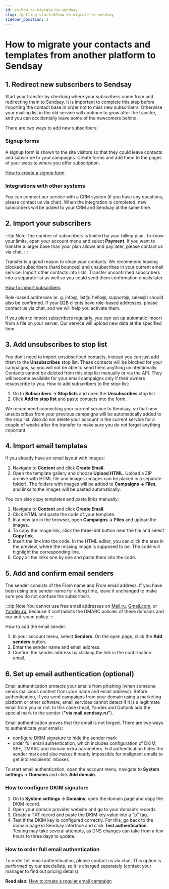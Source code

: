 ```yaml
---
id: en-how-to-migrate-to-sendsay
slug: /getting-started/how-to-migrate-to-sendsay
sidebar_position: 2
---
```


# How to migrate your contacts and templates from another platform to Sendsay

## 1. Redirect new subscribers to Sendsay

Start your transfer by checking where your subscribers come from and redirecting them to Sendsay. It is important to complete this step before importing the contact base in order not to miss new subscribers. Otherwise your mailing list in the old service will continue to grow after the transfer, and you can accidentally leave some of the newcomers behind.

There are two ways to add new subscribers:

### Signup forms

A signup form is shown to the site visitors so that they could leave contacts and subscribe to your campaigns. Create forms and add them to the pages of your website where you offer subscription.

[How to create a signup form](../forms/signup-forms.md)

### Integrations with other systems

You can connect our service with a CRM system (if you have any questions, please contact us via chat). When the integration is completed, new subscribers will be added to your CRM and Sendsay at the same time.

## 2. Import your subscribers

:::tip Note
The number of subscribers is limited by your billing plan. To know your limits, open your account menu and select **Payment**. If you want to transfer a larger base than your plan allows and pay later, please contact us via chat.
:::

Transfer is a good reason to clean your contacts. We recommend leaving blocked subscribers (hard bounces) and unsubscribes in your current email service. Import other contacts into lists. Transfer unconfirmed subscribers into a separate list as well so you could send them confirmation emails later.

[How to import subscribers](../subscribers/how-to-import-subscribers.md)

Role-based addresses (e. g. info@, list@, hello@, support@, sales@) should also be confirmed. If your B2B clients have role-based addresses, please contact us via chat, and we will help you activate them.

If you plan to import subscribers regularly, you can set up automatic import from a file on your server. Our service will upload new data at the specified time.

## 3. Add unsubscribes to stop list

You don’t need to import unsubscribed contacts, instead you can just add them to the **Unsubscribes** stop list. These contacts will be blocked for your campaigns, so you will not be able to send them anything unintentionally. Contacts cannot be deleted from this stop list manually or via the API. They will become available for your email campaigns only if their owners resubscribe to you.
How to add subscribers to the stop-list:

1. Go to **Subscribers → Stop lists** and open the **Unsubscribes** stop list.
2. Click **Add to stop list** and paste contacts into the form.

We recommend connecting your current service to Sendsay, so that new unsubscribes from your previous campaigns will be automatically added to the stop list. Also do not delete your account in the current service for a couple of weeks after the transfer to make sure you do not forget anything important.

## 4. Import email templates

If you already have an email layout with images:

1. Navigate to **Content** and click **Create Email**.
2. Open the template gallery and choose **Upload HTML**. Upload a ZIP archive with HTML file and images (images can be placed in a separate folder). The folders with images will be added to **Campaigns → Files**, and links to the images will be pasted automatically.

You can also copy templates and paste links manually:

1. Navigate to **Content** and click **Create Email**.
2. Click **HTML** and paste the code of your template.
3. In a new tab in the browser, open **Campaigns → Files** and upload the images.
4. To copy the image link, click the three-dot button near the file and select **Copy link**.
5. Insert the link into the code. In the HTML editor, you can click the area in the preview, where the missing image is supposed to be. The code will highlight the corresponding line.
6. Copy all the links one by one and paste them into the code.

## 5. Add and confirm email senders

The sender consists of the From name and From email address. If you have been using one sender name for a long time, leave it unchanged to make sure you do not confuse the subscribers.

:::tip Note
You cannot use free email addresses on [Mail.ru](https://mail.ru), [Gmail.com](https://gmail.com), or [Yandex.ru](https://yandex.ru), because it contradicts the DMARC policies of these domains and our anti-spam policy
:::

How to add the email sender:

1. In your account menu, select **Senders**. On the open page, click the **Add senders** button.
2. Enter the sender name and email address.
3. Confirm the sender address by clicking the link in the confirmation email.

## 6. Set up email authentication (optional)

Email authentication protects your emails from phishing (when someone sends malicious content from your name and email address). Before authentication, if you send campaigns from your domain using a marketing platform or other software, email services cannot detect if it is a legitimate email from you or not. In this case Gmail, Yandex and Outlook add the special mark to the sender (**"via mail.sendsay.ru"**).

Email authentication proves that the email is not forged. There are two ways to authenticate your emails:

- configure DKIM signature to hide the sender mark
- order full email authentication, which includes configuration of DKIM, SPF, DMARC and domain extra parameters. Full authentication hides the sender mark and also makes it nearly impossible for malignant emails to get into recipients’ inboxes

To start email authentication, open the account menu, navigate to **System settings → Domains** and click **Add domain**.

### How to configure DKIM signature

1. Go to **System settings → Domains**, open the domain page and copy the DKIM record.
2. Open your domain provider website and go to your domain’s records.
3. Create a TXT record and paste the DKIM key value into a "p" tag.
4. Test if the DKIM key is configured correctly. For this, go back to the domain page in Sendsay interface and click **Test authentication**. Testing may take several attempts, as DNS changes can take from a few hours to three days to update.

### How to order full email authentication

To order full email authentication, please contact us via chat. This option is performed by our specialists, so it is charged separately (contact your manager to find out pricing details).

**Read also:** [How to create a regular email campaign](../email-campaigns/how-to-send-email-campaign.md)
